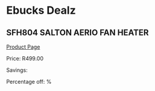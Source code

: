 
# Ebucks Dealz
## SFH804 SALTON AERIO FAN HEATER
[Product Page](https://www.ebucks.com/web/shop/productSelected.do?prodId=1155255012&catId=704982758)

Price: R499.00

Savings: 

Percentage off: %
	